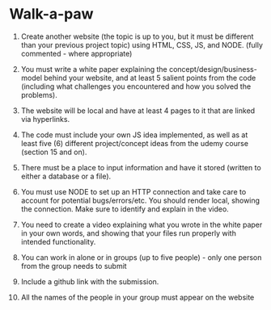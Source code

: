 # Walk-a-paw

1. Create another website (the topic is up to you, but it must be different than your previous project topic) using HTML, CSS, JS, and NODE. (fully commented - where appropriate)

2. You must write a white paper explaining the concept/design/business-model behind your website, and at least 5 salient points from the code (including what challenges you encountered and how you solved the problems).

3. The website will be local and have at least 4 pages to it that are linked via hyperlinks.

4. The code must include your own JS idea implemented, as well as at least five (6) different project/concept ideas from the udemy course (section 15 and on).

5. There must be a place to input information and have it stored (written to either a database or a file).

6. You must use NODE to set up an HTTP connection and take care to account for potential bugs/errors/etc.  You should render local, showing the connection. Make sure to identify and explain in the video.

7. You need to create a video explaining what you wrote in the white paper in your own words, and showing that your files run properly with intended functionality.

8. You can work in alone or in groups (up to five people) - only one person from the group needs to submit

9. Include a github link with the submission.

10. All the names of the people in your group must appear on the website
